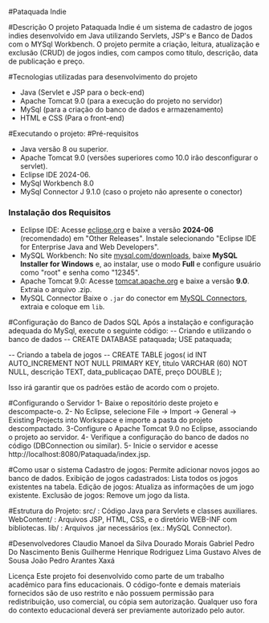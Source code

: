 #Pataquada Indie

#Descrição
O projeto Pataquada Indie é um sistema de cadastro de jogos indies desenvolvido em Java utilizando Servlets, JSP's e Banco de Dados com o MYSql Workbench. O projeto permite a criação, leitura, atualização e exclusão (CRUD) de jogos indies, com campos como título, descrição, data de publicação e preço.

#Tecnologias utilizadas para desenvolvimento do projeto
- Java (Servlet e JSP para o beck-end)
- Apache Tomcat 9.0 (para a execução do projeto no servidor)
- MySql (para a criação do banco de dados e armazenamento)
- HTML e CSS (Para o front-end)

#Executando o projeto:
#Pré-requisitos
- Java versão 8 ou superior.
- Apache Tomcat 9.0 (versões superiores como 10.0 irão desconfigurar o servlet).
- Eclipse IDE 2024-06.
- MySql Workbench 8.0
- MySql Connector J 9.1.0 (caso o projeto não apresente o conector)

### Instalação dos Requisitos
- Eclipse IDE: Acesse [eclipse.org](https://eclipse.org) e baixe a versão **2024-06** (recomendado) em "Other Releases". Instale selecionando "Eclipse IDE for Enterprise Java and Web Developers". 
- MySQL Workbench: No site [mysql.com/downloads](https://mysql.com/downloads), baixe **MySQL Installer for Windows** e, ao instalar, use o modo **Full** e configure usuário como "root" e senha como "12345".
- Apache Tomcat 9.0: Acesse [tomcat.apache.org](https://tomcat.apache.org) e baixe a versão **9.0**. Extraia o arquivo .zip.
- MySQL Connector Baixe o `.jar` do conector em [MySQL Connectors](https://dev.mysql.com/downloads/connector/), extraia e coloque em `lib`.

#Configuração do Banco de Dados SQL
Após a instalação e configuração adequada do MySql, execute o seguinte código:
-- Criando e utilizando o banco de dados --
CREATE DATABASE pataquada;
USE pataquada;

-- Criando a tabela de jogos --
CREATE TABLE jogos(
id INT AUTO_INCREMENT NOT NULL PRIMARY KEY,
titulo VARCHAR (60) NOT NULL,
descrição TEXT,
data_publicaçao DATE,
preço DOUBLE
);

Isso irá garantir que os padrões estão de acordo com o projeto.

#Configurando o Servidor
1- Baixe o repositório deste projeto e descompacte-o.
2- No Eclipse, selecione File -> Import -> General -> Existing Projects into Workspace e importe a pasta do projeto descompactado.
3-Configure o Apache Tomcat 9.0 no Eclipse, associando o projeto ao servidor.
4- Verifique a configuração do banco de dados no código (DBConnection ou similar).
5- Inicie o servidor e acesse http://localhost:8080/Pataquada/index.jsp.

#Como usar o sistema
Cadastro de jogos: Permite adicionar novos jogos ao banco de dados.
Exibição de jogos cadastrados: Lista todos os jogos existentes na tabela.
Edição de jogos: Atualiza as informações de um jogo existente.
Exclusão de jogos: Remove um jogo da lista.

#Estrutura do Projeto:
src/ : Código Java para Servlets e classes auxiliares.
WebContent/ : Arquivos JSP, HTML, CSS, e o diretório WEB-INF com bibliotecas.
lib/ : Arquivos .jar necessários (ex.: MySQL Connector).

#Desenvolvedores
Claudio Manoel da Silva Dourado Morais
Gabriel Pedro Do Nascimento Benis
Guilherme Henrique Rodriguez Lima
Gustavo Alves de Sousa
João Pedro Arantes Xaxá

Licença
Este projeto foi desenvolvido como parte de um trabalho acadêmico para fins educacionais. O código-fonte e demais materiais fornecidos são de uso restrito e não possuem 
permissão para redistribuição, uso comercial, ou cópia sem autorização. Qualquer uso fora do contexto educacional deverá ser previamente autorizado pelo autor.
